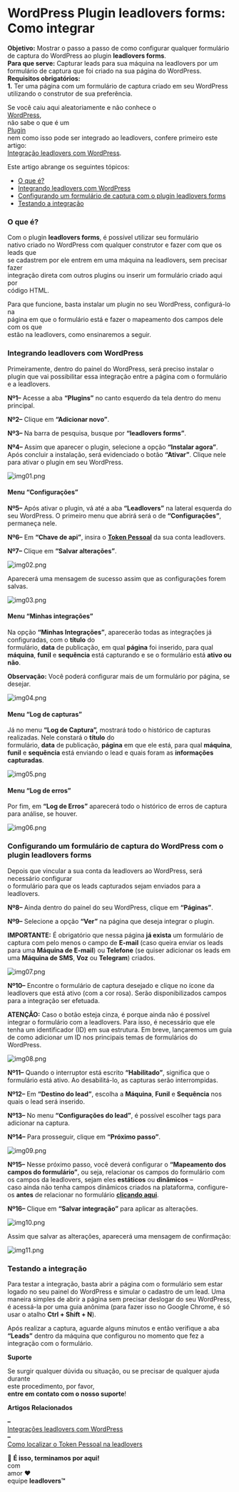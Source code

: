 # WordPress Plugin leadlovers forms: Como integrar

**Objetivo:** Mostrar o passo a passo de como configurar qualquer formulário de captura do WordPress ao plugin **leadlovers forms**.\
**Para que serve:** Capturar leads para sua máquina na leadlovers por um formulário de captura que foi criado na sua página do WordPress.\
**Requisitos obrigatórios:**\
**1.** Ter uma página com um formulário de captura criado em seu WordPress utilizando o construtor de sua preferência.

Se você caiu aqui aleatoriamente e não conhece o\
[WordPress](https://br.wordpress.com/),\
não sabe o que é um\
[Plugin](https://br.wordpress.com/install-plugins/)\
nem como isso pode ser integrado ao leadlovers, confere primeiro este artigo:\
[Integração leadlovers com WordPress](https://suporte.love/integracao-leadlovers-com-wordpress/).

Este artigo abrange os seguintes tópicos:

* [O que é?](broken-reference)
* [Integrando leadlovers com WordPress](broken-reference)
* [Configurando um formulário de captura com o plugin leadlovers forms](broken-reference)
* [Testando a integração](broken-reference)

### **O que é?** <a href="#o-que-e" id="o-que-e"></a>

Com o plugin **leadlovers forms**, é possível utilizar seu formulário\
nativo criado no WordPress com qualquer construtor e fazer com que os leads que\
se cadastrem por ele entrem em uma máquina na leadlovers, sem precisar fazer\
integração direta com outros plugins ou inserir um formulário criado aqui por\
código HTML.

Para que funcione, basta instalar um plugin no seu WordPress, configurá-lo na\
página em que o formulário está e fazer o mapeamento dos campos dele com os que\
estão na leadlovers, como ensinaremos a seguir.

### **Integrando leadlovers com WordPress** <a href="#realizando-integracao" id="realizando-integracao"></a>

Primeiramente, dentro do painel do WordPress, será preciso instalar o plugin que vai possibilitar essa integração entre a página com o formulário e a leadlovers.

**Nº1–** Acesse a aba **“Plugins”** no canto esquerdo da tela dentro do menu principal.

**Nº2–** Clique em **“Adicionar novo”**.

**Nº3–** Na barra de pesquisa, busque por **“leadlovers forms”**.

**Nº4–** Assim que aparecer o plugin, selecione a opção **“Instalar agora”**. Após concluir a instalação, será evidenciado o botão **“Ativar”**. Clique nele para ativar o plugin em seu WordPress.

![img01.png](https://leadloverssupport.zendesk.com/hc/article\_attachments/5020003199373/img01.png)

#### **Menu “Configurações”**

**Nº5–** Após ativar o plugin, vá até a aba **“Leadlovers”** na lateral esquerda do seu WordPress. O primeiro menu que abrirá será o de **“Configurações”**, permaneça nele.

**Nº6–** Em **“Chave de api”**, insira o [**Token Pessoal**](https://suporte.love/como-localizar-o-seu-token-pessoal-na-leadlovers/) da sua conta leadlovers.

**Nº7–** Clique em **“Salvar alterações”**.

![img02.png](https://leadloverssupport.zendesk.com/hc/article\_attachments/5019981861517/img02.png)

Aparecerá uma mensagem de sucesso assim que as configurações forem salvas.

![img03.png](https://leadloverssupport.zendesk.com/hc/article\_attachments/5019981967117/img03.png)

#### **Menu “Minhas integrações”**

Na opção **“Minhas Integrações”**, aparecerão todas as integrações já configuradas, com o **título** do\
formulário, **data** de publicação, em qual **página** foi inserido, para qual **máquina**, **funil** e **sequência** está capturando e se o formulário está **ativo ou não**.

**Observação:** Você poderá configurar mais de um formulário por página, se desejar.

![img04.png](https://leadloverssupport.zendesk.com/hc/article\_attachments/5019982058765/img04.png)

#### **Menu “Log de capturas”**

Já no menu **“Log de Captura”,** mostrará todo o histórico de capturas realizadas. Nele constará o **título** do\
formulário, **data** de publicação, **página** em que ele está, para qual **máquina**, **funil** e **sequência** está enviando o lead e quais foram as **informações capturadas**.

![img05.png](https://leadloverssupport.zendesk.com/hc/article\_attachments/5019948194061/img05.png)

#### **Menu “Log de erros”**

Por fim, em **“Log de Erros”** aparecerá todo o histórico de erros de captura para análise, se houver.

![img06.png](https://leadloverssupport.zendesk.com/hc/article\_attachments/5019982325005/img06.png)

### **Configurando um formulário de captura do WordPress com o plugin leadlovers forms** <a href="#configurando-formulario" id="configurando-formulario"></a>

Depois que vincular a sua conta da leadlovers ao WordPress, será necessário configurar\
o formulário para que os leads capturados sejam enviados para a leadlovers.

**Nº8–** Ainda dentro do painel do seu WordPress, clique em **“Páginas”**.

**Nº9–** Selecione a opção **“Ver”** na página que deseja integrar o plugin.

**IMPORTANTE:** É obrigatório que nessa página **já exista** um formulário de captura com pelo menos o campo de **E-mail** (caso queira enviar os leads para uma **Máquina de E-mail**) ou **Telefone** (se quiser adicionar os leads em uma **Máquina de SMS**, **Voz** ou **Telegram**) criados.

![img07.png](https://leadloverssupport.zendesk.com/hc/article\_attachments/5019948246925/img07.png)

**Nº10–** Encontre o formulário de captura desejado e clique no ícone da leadlovers que está ativo (com a cor rosa). Serão disponibilizados campos para a integração ser efetuada.

**ATENÇÃO:** Caso o botão esteja cinza, é porque ainda não é possível integrar o formulário com a leadlovers. Para isso, é necessário que ele tenha um identificador (ID) em sua estrutura. Em breve, lançaremos um guia de como adicionar um ID nos principais temas de formulários do WordPress.

![img08.png](https://leadloverssupport.zendesk.com/hc/article\_attachments/5020530865805/img08.png)

**Nº11–** Quando o interruptor está escrito **“Habilitado”**, significa que o formulário está ativo. Ao desabilitá-lo, as capturas serão interrompidas.

**Nº12–** Em **“Destino do lead”**, escolha a **Máquina**, **Funil** e **Sequência** nos quais o lead será inserido.&#x20;

**Nº13–** No menu **“Configurações do lead”**, é possível escolher tags para adicionar na captura.

**Nº14–** Para prosseguir, clique em **“Próximo passo”**.&#x20;

![img09.png](https://leadloverssupport.zendesk.com/hc/article\_attachments/5019981594509/img09.png)

**Nº15–** Nesse próximo passo, você deverá configurar o **“Mapeamento dos campos do formulário”**, ou seja, relacionar os campos do formulário com os campos da leadlovers, sejam eles **estáticos** ou **dinâmicos** –\
caso ainda não tenha campos dinâmicos criados na plataforma, configure-os **antes** de relacionar no formulário [**clicando aqui**](https://suporte.love/como-criar-campos-dinamicos-e-como-criar-formulario-dinamico/).&#x20;

**Nº16–** Clique em **“Salvar integração”** para aplicar as alterações.

![img10.png](https://leadloverssupport.zendesk.com/hc/article\_attachments/5019986971917/img10.png)

Assim que salvar as alterações, aparecerá uma mensagem de confirmação:

![img11.png](https://leadloverssupport.zendesk.com/hc/article\_attachments/5019948063117/img11.png)

### **Testando a integração** <a href="#testando-integracao" id="testando-integracao"></a>

Para testar a integração, basta abrir a página com o formulário sem estar logado no seu painel do WordPress e simular o cadastro de um lead. Uma maneira simples de abrir a página sem precisar deslogar do seu WordPress, é acessá-la por uma guia anônima (para fazer isso no Google Chrome, é só usar o atalho **Ctrl + Shift + N**).&#x20;

Após realizar a captura, aguarde alguns minutos e então verifique a aba **“Leads”** dentro da máquina que configurou no momento que fez a integração com o formulário.

**Suporte**

Se surgir qualquer dúvida ou situação, ou se precisar de qualquer ajuda durante\
este procedimento, por favor,\
**entre em contato com o nosso suporte**!

**Artigos Relacionados**

**–**\
[Integrações leadlovers com WordPress](https://suporte.love/integracao-leadlovers-com-wordpress/)\
**–**\
[Como localizar o Token Pessoal na leadlovers](https://suporte.love/como-localizar-o-seu-token-pessoal-na-leadlovers/)

🏁 **É isso, terminamos por aqui!**\
com\
amor ❤\
equipe **leadlovers™**
